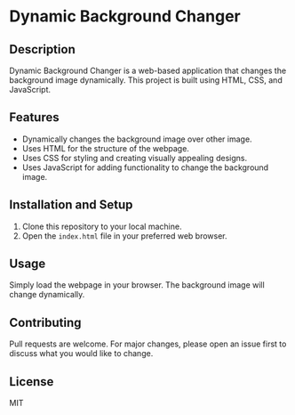 # Dynamic Background Changer

## Description
Dynamic Background Changer is a web-based application that changes the background image dynamically. This project is built using HTML, CSS, and JavaScript.

## Features
- Dynamically changes the background image over other image.
- Uses HTML for the structure of the webpage.
- Uses CSS for styling and creating visually appealing designs.
- Uses JavaScript for adding functionality to change the background image.

## Installation and Setup
1. Clone this repository to your local machine.
2. Open the `index.html` file in your preferred web browser.

## Usage
Simply load the webpage in your browser. The background image will change dynamically.

## Contributing
Pull requests are welcome. For major changes, please open an issue first to discuss what you would like to change.

## License
MIT
